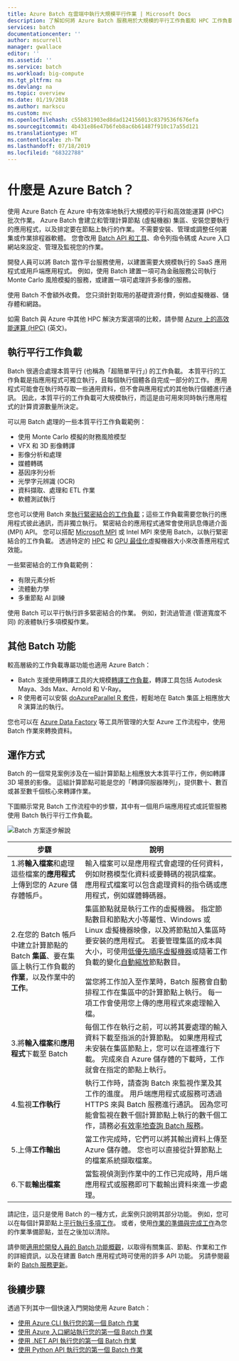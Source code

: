 ```yaml
---
title: Azure Batch 在雲端中執行大規模平行作業 | Microsoft Docs
description: 了解如何將 Azure Batch 服務用於大規模的平行工作負載和 HPC 工作負載
services: batch
documentationcenter: ''
author: mscurrell
manager: gwallace
editor: ''
ms.assetid: ''
ms.service: batch
ms.workload: big-compute
ms.tgt_pltfrm: na
ms.devlang: na
ms.topic: overview
ms.date: 01/19/2018
ms.author: markscu
ms.custom: mvc
ms.openlocfilehash: c55b831903ed8dad124156013c8379536f676efa
ms.sourcegitcommit: 4b431e86e47b6feb8ac6b61487f910c17a55d121
ms.translationtype: HT
ms.contentlocale: zh-TW
ms.lasthandoff: 07/18/2019
ms.locfileid: "68322788"
---
```

# <a name="what-is-azure-batch"></a>什麼是 Azure Batch？

使用 Azure Batch 在 Azure 中有效率地執行大規模的平行和高效能運算 (HPC) 批次作業。 Azure Batch 會建立和管理計算節點 (虛擬機器) 集區、安裝您要執行的應用程式，以及排定要在節點上執行的作業。 不需要安裝、管理或調整任何叢集或作業排程器軟體。 您會改用 [Batch API 和工具](batch-apis-tools.md)、命令列指令碼或 Azure 入口網站來設定、管理及監視您的作業。 

開發人員可以將 Batch 當作平台服務使用，以建置需要大規模執行的 SaaS 應用程式或用戶端應用程式。 例如，使用 Batch 建置一項可為金融服務公司執行 Monte Carlo 風險模擬的服務，或建置一項可處理許多影像的服務。

使用 Batch 不會額外收費。 您只須針對取用的基礎資源付費，例如虛擬機器、儲存體和網路。

如需 Batch 與 Azure 中其他 HPC 解決方案選項的比較，請參閱 [Azure 上的高效能運算 (HPC)](https://docs.microsoft.com/azure/architecture/topics/high-performance-computing/) \(英文\)。

## <a name="run-parallel-workloads"></a>執行平行工作負載
Batch 很適合處理本質平行 (也稱為「超簡單平行」) 的工作負載。 本質平行的工作負載是指應用程式可獨立執行，且每個執行個體各自完成一部分的工作。 應用程式可能會在執行時存取一些通用資料，但不會與應用程式的其他執行個體進行通訊。 因此，本質平行的工作負載可大規模執行，而這是由可用來同時執行應用程式的計算資源數量所決定。

可以用 Batch 處理的一些本質平行工作負載範例：

* 使用 Monte Carlo 模擬的財務風險模型
* VFX 和 3D 影像轉譯
* 影像分析和處理
* 媒體轉碼
* 基因序列分析
* 光學字元辨識 (OCR)
* 資料擷取、處理和 ETL 作業
* 軟體測試執行

您也可以使用 Batch 來[執行緊密結合的工作負載](batch-mpi.md)；這些工作負載需要您執行的應用程式彼此通訊，而非獨立執行。 緊密結合的應用程式通常會使用訊息傳遞介面 (MPI) API。 您可以搭配 [Microsoft MPI](https://msdn.microsoft.com/library/bb524831(v=vs.85).aspx) 或 Intel MPI 來使用 Batch，以執行緊密結合的工作負載。 透過特定的 [HPC](../virtual-machines/linux/sizes-hpc.md) 和 [GPU 最佳化](../virtual-machines/linux/sizes-gpu.md)虛擬機器大小來改善應用程式效能。

一些緊密結合的工作負載範例：
* 有限元素分析
* 流體動力學
* 多重節點 AI 訓練

使用 Batch 可以平行執行許多緊密結合的作業。 例如，對流過管道 (管道寬度不同) 的液體執行多項模擬作業。

## <a name="additional-batch-capabilities"></a>其他 Batch 功能

較高層級的工作負載專屬功能也適用 Azure Batch：
* Batch 支援使用轉譯工具的大規模[轉譯工作負載](batch-rendering-service.md)，轉譯工具包括 Autodesk Maya、3ds Max、Arnold 和 V-Ray。 
* R 使用者可以安裝 [doAzureParallel R 套件](https://github.com/Azure/doAzureParallel)，輕鬆地在 Batch 集區上相應放大 R 演算法的執行。

您也可以在 [Azure Data Factory](../data-factory/transform-data-using-dotnet-custom-activity.md) 等工具所管理的大型 Azure 工作流程中，使用 Batch 作業來轉換資料。


## <a name="how-it-works"></a>運作方式
Batch 的一個常見案例涉及在一組計算節點上相應放大本質平行工作，例如轉譯 3D 場景的影像。 這組計算節點可能是您的「轉譯伺服器陣列」，提供數十、數百或甚至數千個核心來轉譯作業。

下圖顯示常見 Batch 工作流程中的步驟，其中有一個用戶端應用程式或託管服務使用 Batch 執行平行工作負載。

![Batch 方案逐步解說](./media/batch-technical-overview/tech_overview_03.png)


|步驟  |說明  |
|---------|---------|
|1.將**輸入檔案**和處理這些檔案的**應用程式**上傳到您的 Azure 儲存體帳戶。     |輸入檔案可以是應用程式會處理的任何資料，例如財務模型化資料或要轉碼的視訊檔案。 應用程式檔案可以包含處理資料的指令碼或應用程式，例如媒體轉碼器。|
|2.在您的 Batch 帳戶中建立計算節點的 Batch **集區**、要在集區上執行工作負載的**作業**，以及作業中的**工作**。     | 集區節點就是執行工作的虛擬機器。 指定節點數目和節點大小等屬性、Windows 或 Linux 虛擬機器映像，以及將節點加入集區時要安裝的應用程式。 若要管理集區的成本與大小，可使用[低優先順序虛擬機器](batch-low-pri-vms.md)或隨著工作負載的變化[自動縮放](batch-automatic-scaling.md)節點數目。 <br/><br/>當您將工作加入至作業時，Batch 服務會自動排程工作在集區中的計算節點上執行。 每一項工作會使用您上傳的應用程式來處理輸入檔。 |
|3.將**輸入檔案**和**應用程式**下載至 Batch     |每個工作在執行之前，可以將其要處理的輸入資料下載至指派的計算節點。 如果應用程式未安裝在集區節點上，您可以在這裡進行下載。 完成來自 Azure 儲存體的下載時，工作就會在指定的節點上執行。|
|4.監視**工作執行**     |執行工作時，請查詢 Batch 來監視作業及其工作的進度。 用戶端應用程式或服務可透過 HTTPS 來與 Batch 服務進行通訊。 因為您可能會監視在數千個計算節點上執行的數千個工作，請務必[有效率地查詢 Batch 服務](batch-efficient-list-queries.md)。|
|5.上傳**工作輸出**     |當工作完成時，它們可以將其輸出資料上傳至 Azure 儲存體。 您也可以直接從計算節點上的檔案系統擷取檔案。|
|6.下載**輸出檔案**     |當監視偵測到作業中的工作已完成時，用戶端應用程式或服務即可下載輸出資料來進一步處理。|




請記住，這只是使用 Batch 的一種方式，此案例只說明其部分功能。 例如，您可以在每個計算節點上[平行執行多項工作](batch-parallel-node-tasks.md)。 或者，使用[作業的準備與完成工作](batch-job-prep-release.md)為您的作業準備節點，並在之後加以清除。 

請參閱[適用於開發人員的 Batch 功能概觀](batch-api-basics.md)，以取得有關集區、節點、作業和工作的詳細資訊，以及在建置 Batch 應用程式時可使用的許多 API 功能。 另請參閱最新的 [Batch 服務更新](https://azure.microsoft.com/updates/?product=batch)。

## <a name="next-steps"></a>後續步驟

透過下列其中一個快速入門開始使用 Azure Batch：
* [使用 Azure CLI 執行您的第一個 Batch 作業](quick-create-cli.md)
* [使用 Azure 入口網站執行您的第一個 Batch 作業](quick-create-portal.md)
* [使用 .NET API 執行您的第一個 Batch 作業](quick-run-dotnet.md)
* [使用 Python API 執行您的第一個 Batch 作業](quick-run-python.md)


